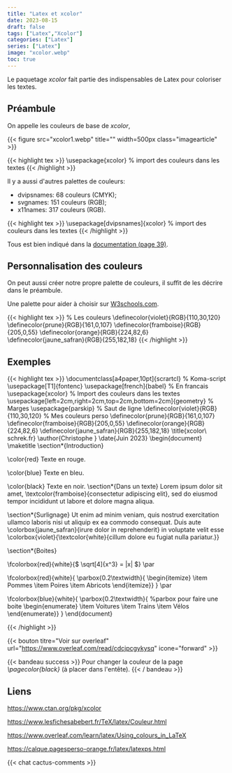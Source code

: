 ```yaml
---
title: "Latex et xcolor"
date: 2023-08-15
draft: false
tags: ["Latex","Xcolor"]
categories: ["Latex"]
series: ["Latex"]
image: "xcolor.webp"
toc: true
---
```

Le paquetage *xcolor* fait partie des indispensables de Latex pour coloriser les textes.

## Préambule
On appelle les couleurs de base de *xcolor*, 

{{< figure src="xcolor1.webp" title="" width=500px class="imagearticle" >}}

{{< highlight tex >}}
\usepackage{xcolor} % import des couleurs dans les textes
{{< /highlight >}}

Il y a aussi d'autres palettes de couleurs:

- dvipsnames: 68 couleurs (CMYK);
- svgnames: 151 couleurs (RGB);
- x11names: 317 couleurs (RGB).
 
{{< highlight tex >}}
\usepackage[dvipsnames]{xcolor} % import des couleurs dans les textes
{{< /highlight >}}

Tous est bien indiqué dans la [documentation (page 39)](https://www.ctan.org/pkg/xcolor).

## Personnalisation des couleurs
On peut aussi créer notre propre palette de couleurs, il suffit de les décrire dans le préambule.

Une palette pour aider à choisir sur [W3schools.com](https://www.w3schools.com/colors/colors_picker.asp).
 
{{< highlight tex >}}
% Les couleurs
\definecolor{violet}{RGB}{110,30,120}
\definecolor{prune}{RGB}{161,0,107}
\definecolor{framboise}{RGB}{205,0,55}
\definecolor{orange}{RGB}{224,82,6}
\definecolor{jaune_safran}{RGB}{255,182,18}
{{< /highlight >}}

## Exemples
{{< highlight tex >}}
\documentclass[a4paper,10pt]{scrartcl} % Koma-script
\usepackage[T1]{fontenc}
\usepackage[french]{babel} % En francais
\usepackage{xcolor} % Import des couleurs dans les textes
\usepackage[left=2cm,right=2cm,top=2cm,bottom=2cm]{geometry} % Marges
\usepackage{parskip} % Saut de ligne
\definecolor{violet}{RGB}{110,30,120} % Mes couleurs perso
\definecolor{prune}{RGB}{161,0,107}
\definecolor{framboise}{RGB}{205,0,55}
\definecolor{orange}{RGB}{224,82,6}
\definecolor{jaune_safran}{RGB}{255,182,18}
\title{xcolor\\ schrek.fr}
\author{Christophe }
\date{Juin 2023}
\begin{document}
\maketitle
\section*{Introduction}

\color{red}
Texte en rouge.
 
\color{blue}
Texte en bleu.

\color{black}
Texte en noir.
\section*{Dans un texte}
Lorem ipsum dolor sit amet, \textcolor{framboise}{consectetur adipiscing elit}, sed do eiusmod tempor incididunt ut labore et dolore magna aliqua. 

\section*{Surlignage}
Ut enim ad minim veniam, quis nostrud exercitation ullamco laboris nisi ut aliquip ex ea commodo consequat. Duis aute \colorbox{jaune_safran}{irure dolor in reprehenderit} in voluptate velit esse  \colorbox{violet}{\textcolor{white}{cillum dolore eu fugiat nulla pariatur.}}

\section*{Boites}

\fcolorbox{red}{white}{$ \sqrt[4]{x^3} = |x| $} \par


\fcolorbox{red}{white}{
\parbox{0.2\textwidth}{
\begin{itemize}
\item Pommes
\item Poires
\item Abricots
\end{itemize}}
} \par

\fcolorbox{blue}{white}{
\parbox{0.2\textwidth}{ %parbox pour faire une boite
\begin{enumerate}
\item Voitures
\item Trains
\item Vélos
\end{enumerate}}
}
\end{document}

{{< /highlight >}}

{{< bouton titre="Voir sur overleaf" url="https://www.overleaf.com/read/cdcjpcgykysq" icone="forward" >}}

{{< bandeau success >}} Pour changer la couleur de la page *\pagecolor{black}* (à placer dans l'entête). {{< / bandeau >}} 


## Liens
https://www.ctan.org/pkg/xcolor

https://www.lesfichesabebert.fr/TeX/latex/Couleur.html

https://www.overleaf.com/learn/latex/Using_colours_in_LaTeX

https://calque.pagesperso-orange.fr/latex/latexps.html

{{< chat cactus-comments >}}
